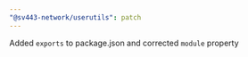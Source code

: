 ```yaml
---
"@sv443-network/userutils": patch
---
```


Added `exports` to package.json and corrected `module` property
